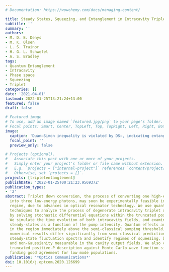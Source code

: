 ```yaml
---
# Documentation: https://wowchemy.com/docs/managing-content/

title: Steady States, Squeezing, and Entanglement in Intracavity Triplet down Conversion
subtitle: ''
summary: ''
authors:
- M. D. E. Denys
- M. K. Olsen
- L. S. Trainor
- H. G. L. Schwefel
- A. S. Bradley
tags:
- Quantum Entanglement
- Intracavity
- Phase space
- Squeezing
- Triplet
categories: []
date: '2021-04-01'
lastmod: 2022-01-25T13:21:24+13:00
featured: false
draft: false

# Featured image
# To use, add an image named `featured.jpg/png` to your page's folder.
# Focal points: Smart, Center, TopLeft, Top, TopRight, Left, Right, BottomLeft, Bottom, BottomRight.
image:
  caption: 'Duan–Simon inequality is violated by DS−, indicating entanglement.'
  focal_point: ''
  preview_only: false

# Projects (optional).
#   Associate this post with one or more of your projects.
#   Simply enter your project's folder or file name without extension.
#   E.g. `projects = ["internal-project"]` references `content/project/deep-learning/index.md`.
#   Otherwise, set `projects = []`.
projects: [tripletentanglement]
publishDate: '2022-01-25T00:21:23.956937Z'
publication_types:
- '2'
abstract: Triplet down conversion, the process of converting one high-energy photon
  into three low-energy photons, may soon be experimentally feasible in the optical
  regime, due to advances in optical resonator technology. We use quantum phase-space
  techniques to analyze the process of degenerate intracavity triplet down conversion
  by solving stochastic differential equations within the truncated positive-P representation.
  We simulate the time evolution of both intracavity fields, and examine the resulting
  steady-states as a function of the pump intensity. Quantum effects are most pronounced
  in the region immediately above the semi-classical pumping threshold, where our
  numerical results differ significantly from semi-classical predictions. We calculate
  steady-state fluctuation spectra and identify regimes of squeezing, bipartite entanglement,
  and non-Gaussianity measurable in the cavity output fields. We also validate the
  truncated positive-P description against Monte Carlo wave function simulations,
  finding good agreement for low mode populations.
publication: '*Optics Communications*'
doi: 10.1016/j.optcom.2020.126699
---
```

